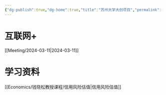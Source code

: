 ```yaml
---
{"dg-publish":true,"dg-home":true,"title":"苏州大学大创项目","permalink":"//","tags":["gardenEntry"],"dgPassFrontmatter":true}
---
```


# 互联网+
[[Meeting/2024-03-11\|2024-03-11]]

# 学习资料

[[Economics/钱晓松教授课程/信用风险估值\|信用风险估值]]


